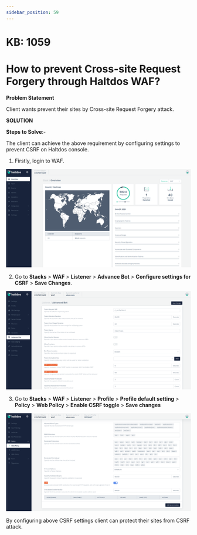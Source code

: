 ```yaml
---
sidebar_position: 59
---
```


# KB: 1059

# How to prevent Cross-site Request Forgery through Haltdos WAF?

**Problem Statement**

Client wants prevent their sites by Cross-site Request Forgery attack.

**SOLUTION**

**Steps to Solve**:-

The client can achieve the above requirement by configuring settings to prevent CSRF on Haltdos console.

1. Firstly, login to WAF.

![kb-1059](/img/waf/kb/v2/overview_kb_1059_1.png)

2. Go to **Stacks** > **WAF** > **Listener** > **Advance Bot** > **Configure settings for CSRF** > **Save Changes**.

![kb-1059](/img/waf/kb/v2/csrf_kb_1059_2.png)

3. Go to **Stacks** > **WAF** > **Listener** > **Profile** > **Profile default setting** > **Policy** > **Web Policy** > **Enable CSRF toggle** > **Save changes**

![kb-1059](/img/waf/kb/v2/csrf_kb_1059_3.png)

By configuring above CSRF settings client can protect their sites from CSRF attack.

